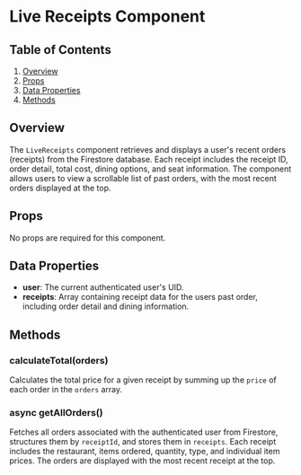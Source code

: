 # Live Receipts Component

## Table of Contents

1. [Overview](#overview)
2. [Props](#props)
3. [Data Properties](#data-properties)
4. [Methods](#methods)

## Overview

The `LiveReceipts` component retrieves and displays a user's recent orders (receipts) from the Firestore database. Each receipt includes the receipt ID, order detail, total cost, dining options, and seat information. The component allows users to view a scrollable list of past orders, with the most recent orders displayed at the top.

## Props

No props are required for this component.

## Data Properties

- **user**: The current authenticated user's UID.
- **receipts**: Array containing receipt data for the users past order, including order
  detail and dining information.

## Methods

### calculateTotal(orders)

Calculates the total price for a given receipt by summing up the `price` of each order in the `orders` array.

### async getAllOrders()

Fetches all orders associated with the authenticated user from Firestore, structures them by `receiptId`, and stores them in `receipts`. Each receipt includes the restaurant, items ordered, quantity, type, and individual item prices. The orders are displayed with the most recent receipt at the top.
